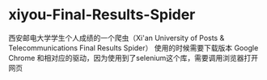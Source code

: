 # xiyou-Final-Results-Spider
西安邮电大学学生个人成绩的一个爬虫（Xi'an University of Posts &amp; Telecommunications Final Results Spider）
使用的时候需要下载版本 Google Chrome 和相对应的驱动，因为使用到了selenium这个库，需要调用浏览器打开网页
